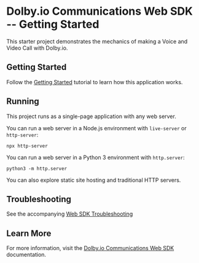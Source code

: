 # Dolby.io Communications Web SDK -- Getting Started

This starter project demonstrates the mechanics of making a Voice and Video Call with Dolby.io.

## Getting Started

Follow the [Getting Started](https://docs.dolby.io/communications-apis/docs/getting-started-with-the-javascript-sdk) tutorial to learn how this application works.

## Running

This project runs as a single-page application with any web server.

You can run a web server in a Node.js environment with `live-server` or `http-server`:
```
npx http-server
```

You can run a web server in a Python 3 environment with `http.server`:
```
python3 -m http.server
```

You can also explore static site hosting and traditional HTTP servers.

## Troubleshooting

See the accompanying [Web SDK Troubleshooting](https://docs.dolby.io/communications-apis/docs/getting-started-with-the-javascript-sdk#troubleshooting)

## Learn More

For more information, visit the [Dolby.io Communications Web SDK](https://docs.dolby.io/communications-apis/docs/js-overview) documentation.
